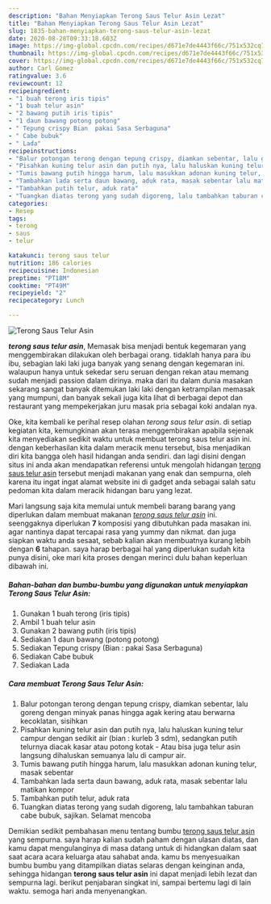 ```yaml
---
description: "Bahan Menyiapkan Terong Saus Telur Asin Lezat"
title: "Bahan Menyiapkan Terong Saus Telur Asin Lezat"
slug: 1835-bahan-menyiapkan-terong-saus-telur-asin-lezat
date: 2020-08-28T09:33:18.603Z
image: https://img-global.cpcdn.com/recipes/d671e7de4443f66c/751x532cq70/terong-saus-telur-asin-foto-resep-utama.jpg
thumbnail: https://img-global.cpcdn.com/recipes/d671e7de4443f66c/751x532cq70/terong-saus-telur-asin-foto-resep-utama.jpg
cover: https://img-global.cpcdn.com/recipes/d671e7de4443f66c/751x532cq70/terong-saus-telur-asin-foto-resep-utama.jpg
author: Carl Gomez
ratingvalue: 3.6
reviewcount: 12
recipeingredient:
- "1 buah terong iris tipis"
- "1 buah telur asin"
- "2 bawang putih iris tipis"
- "1 daun bawang potong potong"
- " Tepung crispy Bian  pakai Sasa Serbaguna"
- " Cabe bubuk"
- " Lada"
recipeinstructions:
- "Balur potongan terong dengan tepung crispy, diamkan sebentar, lalu goreng dengan minyak panas hingga agak kering atau berwarna kecoklatan, sisihkan"
- "Pisahkan kuning telur asin dan putih nya, lalu haluskan kuning telur campur dengan sedikit air (bian : kurleb 3 sdm), sedangkan putih telurnya diacak kasar atau potong kotak Atau bisa juga telur asin langsung dihaluskan semuanya lalu di campur air."
- "Tumis bawang putih hingga harum, lalu masukkan adonan kuning telur, masak sebentar"
- "Tambahkan lada serta daun bawang, aduk rata, masak sebentar lalu matikan kompor"
- "Tambahkan putih telur, aduk rata"
- "Tuangkan diatas terong yang sudah digoreng, lalu tambahkan taburan cabe bubuk, sajikan. Selamat mencoba"
categories:
- Resep
tags:
- terong
- saus
- telur

katakunci: terong saus telur 
nutrition: 186 calories
recipecuisine: Indonesian
preptime: "PT18M"
cooktime: "PT49M"
recipeyield: "2"
recipecategory: Lunch

---
```



![Terong Saus Telur Asin](https://img-global.cpcdn.com/recipes/d671e7de4443f66c/751x532cq70/terong-saus-telur-asin-foto-resep-utama.jpg)

<b><i>terong saus telur asin</i></b>, Memasak bisa menjadi bentuk kegemaran yang menggembirakan dilakukan oleh berbagai orang. tidaklah hanya para ibu ibu, sebagian laki laki juga banyak yang senang dengan kegemaran ini. walaupun hanya untuk sekedar seru seruan dengan rekan atau memang sudah menjadi passion dalam dirinya. maka dari itu dalam dunia masakan sekarang sangat banyak ditemukan laki laki dengan ketrampilan memasak yang mumpuni, dan banyak sekali juga kita lihat di berbagai depot dan restaurant yang mempekerjakan juru masak pria sebagai koki andalan nya.



Oke, kita kembali ke perihal resep olahan <i>terong saus telur asin</i>. di setiap kegiatan kita, kemungkinan akan terasa menggembirakan apabila sejenak kita menyediakan sedikit waktu untuk membuat terong saus telur asin ini. dengan keberhasilan kita dalam meracik menu tersebut, bisa menjadikan diri kita bangga oleh hasil hidangan anda sendiri. dan lagi disini dengan situs ini anda akan mendapatkan referensi untuk mengolah hidangan <u>terong saus telur asin</u> tersebut menjadi makanan yang enak dan sempurna, oleh karena itu ingat ingat alamat website ini di gadget anda sebagai salah satu pedoman kita dalam meracik hidangan baru yang lezat.


Mari langsung saja kita memulai untuk membeli barang barang yang diperlukan dalam membuat makanan <u><i>terong saus telur asin</i></u> ini. seenggaknya diperlukan <b>7</b> komposisi yang dibutuhkan pada masakan ini. agar nantinya dapat tercapai rasa yang yummy dan nikmat. dan juga siapkan waktu anda sesaat, sebab kalian akan membuatnya kurang lebih dengan <b>6</b> tahapan. saya harap berbagai hal yang diperlukan sudah kita punya disini, oke mari kita proses dengan merinci dulu bahan keperluan dibawah ini.

<!--inarticleads1-->

##### Bahan-bahan dan bumbu-bumbu yang digunakan untuk menyiapkan Terong Saus Telur Asin:

1. Gunakan 1 buah terong (iris tipis)
1. Ambil 1 buah telur asin
1. Gunakan 2 bawang putih (iris tipis)
1. Sediakan 1 daun bawang (potong potong)
1. Sediakan  Tepung crispy (Bian : pakai Sasa Serbaguna)
1. Sediakan  Cabe bubuk
1. Sediakan  Lada




<!--inarticleads2-->

##### Cara membuat Terong Saus Telur Asin:

1. Balur potongan terong dengan tepung crispy, diamkan sebentar, lalu goreng dengan minyak panas hingga agak kering atau berwarna kecoklatan, sisihkan
1. Pisahkan kuning telur asin dan putih nya, lalu haluskan kuning telur campur dengan sedikit air (bian : kurleb 3 sdm), sedangkan putih telurnya diacak kasar atau potong kotak - Atau bisa juga telur asin langsung dihaluskan semuanya lalu di campur air.
1. Tumis bawang putih hingga harum, lalu masukkan adonan kuning telur, masak sebentar
1. Tambahkan lada serta daun bawang, aduk rata, masak sebentar lalu matikan kompor
1. Tambahkan putih telur, aduk rata
1. Tuangkan diatas terong yang sudah digoreng, lalu tambahkan taburan cabe bubuk, sajikan. Selamat mencoba




Demikian sedikit pembahasan menu tentang bumbu <u>terong saus telur asin</u> yang sempurna. saya harap kalian sudah paham dengan ulasan diatas, dan kamu dapat mengulanginya di masa datang untuk di hidangkan dalam saat saat acara acara keluarga atau sahabat anda. kamu bs menyesuaikan bumbu bumbu yang ditampilkan diatas selaras dengan keinginan anda, sehingga hidangan <b>terong saus telur asin</b> ini dapat menjadi lebih lezat dan sempurna lagi. berikut penjabaran singkat ini, sampai bertemu lagi di lain waktu. semoga hari anda menyenangkan.
